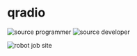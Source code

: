 # qradio

![source programmer](https://github.com/subinps)
![source developer](https://t.me/alghdaf)

![robot job site](https://t.me/FLRBI)
